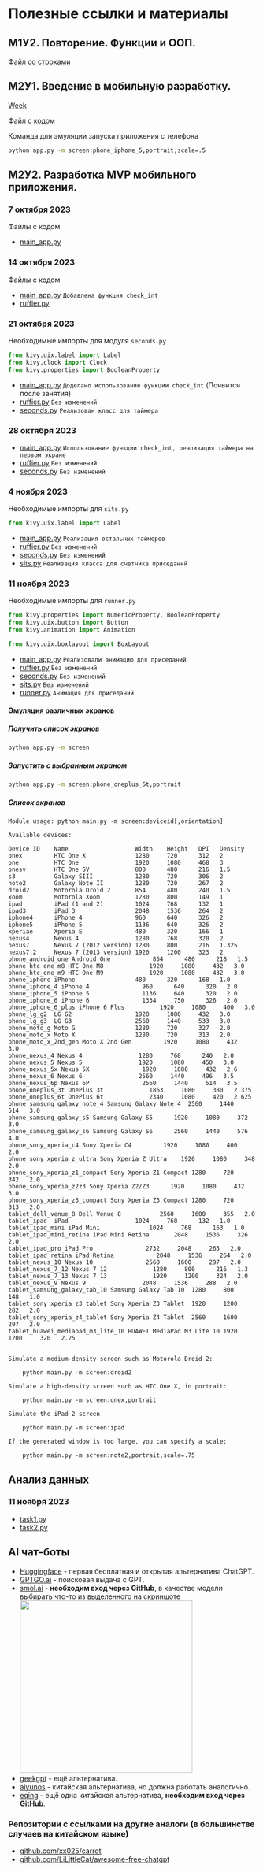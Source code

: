 # Полезные ссылки и материалы

## М1У2. Повторение. Функции и ООП.
[Файл со строками](m1s2.txt)

## М2У1. Введение в мобильную разработку.
[Week](https://weeek.net/ru)

[Файл с кодом](m2s1.txt)

Команда для эмуляции запуска приложения с телефона
```bash
python app.py -m screen:phone_iphone_5,portrait,scale=.5
```

## М2У2. Разработка MVP мобильного приложения.
### 7 октября 2023
Файлы с кодом 
- [main_app.py](kivy/main_app_m2s2.txt)

### 14 октября 2023
Файлы с кодом 
- [main_app.py](kivy/main_app_m2s2_1.txt) ```Добавлена функция check_int```
- [ruffier.py](kivy/ruffier_m2s2.txt)

### 21 октября 2023
Необходимые импорты для модуля `seconds.py`
```python
from kivy.uix.label import Label
from kivy.clock import Clock
from kivy.properties import BooleanProperty
```

- [main_app.py](kivy/main_app_m2s3.txt) ```Доделано использование функции check_int``` (Появится после занятия)
- [ruffier.py](kivy/ruffier_m2s2.txt) ```Без изменений```
- [seconds.py](kivy/seconds_m2s3.txt) ```Реализован класс для таймера```

### 28 октября 2023
- [main_app.py](kivy/main_app_m2s3.txt) ```Использование функции check_int, реализация таймера на первом экране```
- [ruffier.py](kivy/ruffier_m2s2.txt) ```Без изменений```
- [seconds.py](kivy/seconds_m2s3.txt) ```Без изменений```

### 4 ноября 2023
Необходимые импорты для `sits.py`
```python
from kivy.uix.label import Label
```
- [main_app.py](kivy/main_app_m2s4_1.txt) ```Реализация остальных таймеров```
- [ruffier.py](kivy/ruffier_m2s2.txt) ```Без изменений```
- [seconds.py](kivy/seconds_m2s3.txt) ```Без изменений```
- [sits.py](kivy/sits_m2s4.txt) ```Реализация класса для счетчика приседаний```

### 11 ноября 2023
Необходимые импорты для `runner.py`
```python
from kivy.properties import NumericProperty, BooleanProperty
from kivy.uix.button import Button
from kivy.animation import Animation

from kivy.uix.boxlayout import BoxLayout
```
- [main_app.py](kivy/main_app_m2s4_1.txt) ```Реализовали анимацию для приседаний```
- [ruffier.py](kivy/ruffier_m2s2.txt) ```Без изменений```
- [seconds.py](kivy/seconds_m2s3.txt) ```Без изменений```
- [sits.py](kivy/sits_m2s4.txt) ```Без изменений```
- [runner.py](kivy/runner_m2s4.txt) ```Анимация для приседаний```

#### Эмуляция различных экранов

##### Получить список экранов
```bash
python app.py -m screen
```

##### Запустить с выбранным экраном
```bash
python app.py -m screen:phone_oneplus_6t,portrait
```

##### Список экранов
```
Module usage: python main.py -m screen:deviceid[,orientation]

Available devices:

Device ID    Name                   Width    Height   DPI   Density
onex         HTC One X              1280     720      312   2
one          HTC One                1920     1080     468   3
onesv        HTC One SV             800      480      216   1.5
s3           Galaxy SIII            1280     720      306   2
note2        Galaxy Note II         1280     720      267   2
droid2       Motorola Droid 2       854      480      240   1.5
xoom         Motorola Xoom          1280     800      149   1
ipad         iPad (1 and 2)         1024     768      132   1
ipad3        iPad 3                 2048     1536     264   2
iphone4      iPhone 4               960      640      326   2
iphone5      iPhone 5               1136     640      326   2
xperiae      Xperia E               480      320      166   1
nexus4       Nexus 4                1280     768      320   2
nexus7       Nexus 7 (2012 version) 1280     800      216   1.325   
nexus7.2     Nexus 7 (2013 version) 1920     1200     323   2
phone_android_one Android One            854      480      218   1.5
phone_htc_one_m8 HTC One M8             1920     1080     432   3.0
phone_htc_one_m9 HTC One M9             1920     1080     432   3.0
phone_iphone iPhone                 480      320      168   1.0
phone_iphone_4 iPhone 4               960      640      320   2.0
phone_iphone_5 iPhone 5               1136     640      320   2.0
phone_iphone_6 iPhone 6               1334     750      326   2.0
phone_iphone_6_plus iPhone 6 Plus          1920     1080     400   3.0
phone_lg_g2  LG G2                  1920     1080     432   3.0
phone_lg_g3  LG G3                  2560     1440     533   3.0
phone_moto_g Moto G                 1280     720      327   2.0
phone_moto_x Moto X                 1280     720      313   2.0
phone_moto_x_2nd_gen Moto X 2nd Gen         1920     1080     432   3.0
phone_nexus_4 Nexus 4                1280     768      240   2.0
phone_nexus_5 Nexus 5                1920     1080     450   3.0
phone_nexus_5x Nexus 5X               1920     1080     432   2.6
phone_nexus_6 Nexus 6                2560     1440     496   3.5
phone_nexus_6p Nexus 6P               2560     1440     514   3.5
phone_oneplus_3t OnePlus 3t             1863     1080     380   2.375
phone_oneplus_6t OnePlus 6t             2340     1080     420   2.625
phone_samsung_galaxy_note_4 Samsung Galaxy Note 4  2560     1440     514   3.0
phone_samsung_galaxy_s5 Samsung Galaxy S5      1920     1080     372   3.0
phone_samsung_galaxy_s6 Samsung Galaxy S6      2560     1440     576   4.0
phone_sony_xperia_c4 Sony Xperia C4         1920     1080     400   2.0
phone_sony_xperia_z_ultra Sony Xperia Z Ultra    1920     1080     348   2.0
phone_sony_xperia_z1_compact Sony Xperia Z1 Compact 1280     720      342   2.0
phone_sony_xperia_z2z3 Sony Xperia Z2/Z3      1920     1080     432   3.0
phone_sony_xperia_z3_compact Sony Xperia Z3 Compact 1280     720      313   2.0
tablet_dell_venue_8 Dell Venue 8           2560     1600     355   2.0
tablet_ipad  iPad                   1024     768      132   1.0
tablet_ipad_mini iPad Mini              1024     768      163   1.0
tablet_ipad_mini_retina iPad Mini Retina       2048     1536     326   2.0
tablet_ipad_pro iPad Pro               2732     2048     265   2.0
tablet_ipad_retina iPad Retina            2048     1536     264   2.0
tablet_nexus_10 Nexus 10               2560     1600     297   2.0
tablet_nexus_7_12 Nexus 7 12             1280     800      216   1.3
tablet_nexus_7_13 Nexus 7 13             1920     1200     324   2.0
tablet_nexus_9 Nexus 9                2048     1536     288   2.0
tablet_samsung_galaxy_tab_10 Samsung Galaxy Tab 10  1280     800      148   1.0     
tablet_sony_xperia_z3_tablet Sony Xperia Z3 Tablet  1920     1200     282   2.0
tablet_sony_xperia_z4_tablet Sony Xperia Z4 Tablet  2560     1600     297   2.0
tablet_huawei_mediapad_m3_lite_10 HUAWEI MediaPad M3 Lite 10 1920     1200     320   2.25


Simulate a medium-density screen such as Motorola Droid 2:

    python main.py -m screen:droid2

Simulate a high-density screen such as HTC One X, in portrait:

    python main.py -m screen:onex,portrait

Simulate the iPad 2 screen

    python main.py -m screen:ipad

If the generated window is too large, you can specify a scale:

    python main.py -m screen:note2,portrait,scale=.75
```

## Анализ данных
### 11 ноября 2023
- [task1.py](pandas/m2l1_1.txt) 
- [task2.py](pandas/m2l1_2.txt)


## AI чат-боты
- [Huggingface](https://huggingface.co/chat/) - первая бесплатная и открытая альтернатива ChatGPT.
- [GPTGO.ai](https://gptgo.ai/?hl=ru) - поисковая выдача с GPT.
- [smol.ai](https://smol.ai/) - **необходим вход через GitHub**, в качестве модели выбирать что-то из выделенного на скриншоте
  <img src="https://github.com/L4zzur/l4zzur.github.io/assets/66362624/0b57cac0-de0c-4bd4-a55d-4299d1137633" width="350"/>
- [geekgpt](https://chat.geekgpt.org/) - ещё альтернатива.
- [aiyunos](http://chat3.aiyunos.top) - китайская альтернатива, но должна работать аналогично.
- [eqing](https://chat.eqing.tech) - ещё одна китайская альтернатива, **необходим вход через GitHub**.
### Репозитории с ссылками на другие аналоги (в большинстве случаев на китайском языке)
- [github.com/xx025/carrot](https://github.com/xx025/carrot)
- [github.com/LiLittleCat/awesome-free-chatgpt](https://github.com/LiLittleCat/awesome-free-chatgpt)
